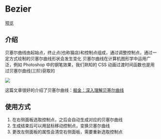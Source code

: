 # Bezier

[预览](http://shlpro.site/bezier/)

## 介绍

贝塞尔曲线由起始点，终止点(也称猫店)和控制点组成，通过调整控制点，通过一定方式绘制的贝塞尔曲线形状会发生变化
贝塞尔曲线在计算机图形学中运用广泛，例如 Photoshop 中的钢笔效果，我们熟知的 CSS 动画过渡时间函数也是用过贝塞尔曲线(三阶)获取的

![](https://user-gold-cdn.xitu.io/2018/8/28/16580c05ecb4ae6e?imageslim)

这篇文章很好的介绍了贝塞尔曲线：[掘金：深入理解贝塞尔曲线](https://juejin.im/post/5b854e1451882542fe28a53d)

## 使用方式

1. 在右侧面板选取控制点，之后会自动生成对应的贝塞尔曲线
2. 生成结束后可以用鼠标移动控制点，变换贝塞尔曲线
3. 更改左侧面板的属性会清空右侧面板，需要重新选取控制点